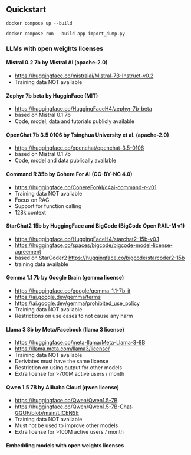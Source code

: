 ## Quickstart

```
docker compose up --build
```

```
docker compose run --build app import_dump.py
```

### LLMs with open weights licenses

#### Mistral 0.2 7b by Mistral AI (apache-2.0)

- https://huggingface.co/mistralai/Mistral-7B-Instruct-v0.2
- Training data NOT available

#### Zephyr 7b beta by HugginFace (MIT)

- https://huggingface.co/HuggingFaceH4/zephyr-7b-beta
- based on Mistral 0.1 7b
- Code, model, data and tutorials publicly available

#### OpenChat 7b 3.5 0106 by Tsinghua University et al. (apache-2.0)

- https://huggingface.co/openchat/openchat-3.5-0106
- based on Mistral 0.1 7b
- Code, model and data publically available

#### Command R 35b by Cohere For AI (CC-BY-NC 4.0)

- https://huggingface.co/CohereForAI/c4ai-command-r-v01
- Training data NOT available
- Focus on RAG
- Support for function calling
- 128k context

#### StarChat2 15b by HuggingFace and BigCode (BigCode Open RAIL-M v1)

- https://huggingface.co/HuggingFaceH4/starchat2-15b-v0.1
- https://huggingface.co/spaces/bigcode/bigcode-model-license-agreement
- based on StarCoder2 https://huggingface.co/bigcode/starcoder2-15b
- training data available

#### Gemma 1.1 7b by Google Brain (gemma license)

- https://huggingface.co/google/gemma-1.1-7b-it
- https://ai.google.dev/gemma/terms
- https://ai.google.dev/gemma/prohibited_use_policy
- Training data NOT available
- Restrictions on use cases to not cause any harm 

#### Llama 3 8b by Meta/Facebook (llama 3 license)

- https://huggingface.co/meta-llama/Meta-Llama-3-8B
- https://llama.meta.com/llama3/license/
- Training data NOT available
- Deriviates must have the same license
- Restriction on using output for other models
- Extra license for >700M active users / month

#### Qwen 1.5 7B by Alibaba Cloud (qwen license)

- https://huggingface.co/Qwen/Qwen1.5-7B
- https://huggingface.co/Qwen/Qwen1.5-7B-Chat-GGUF/blob/main/LICENSE
- Training data NOT available
- Must not be used to improve other models
- Extra license for >100M active users / month


#### Embedding models with open weights licenses


